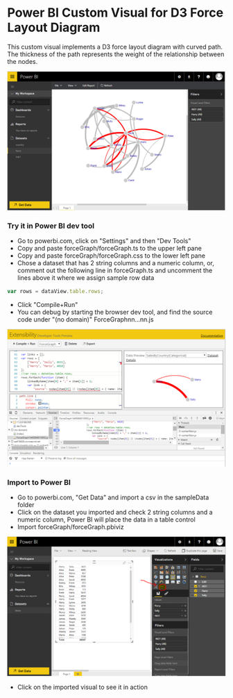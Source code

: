 # Power BI Custom Visual for D3 Force Layout Diagram

This custom visual implements a D3 force layout diagram with curved path.  The thickness of the path represents the weight of the relationship between the nodes.

![Alt text](/PowerBIVisual/screenshots/powerbiForce.PNG?raw=true "Force diagram visual in Power BI") 

### Try it in Power BI dev tool

* Go to powerbi.com, click on "Settings" and then "Dev Tools"
* Copy and paste forceGraph/forceGraph.ts to the upper left pane
* Copy and paste forceGraph/forceGraph.css to the lower left pane
* Chose a dataset that has 2 string columns and a numeric column, or, comment out the following line in forceGraph.ts and uncomment the lines above it where we assign sample row data
```javascript
var rows = dataView.table.rows;
```
* Click "Compile+Run"
* You can debug by starting the browser dev tool, and find the source code under "(no domain)" ForceGraphnn...nn.js

![Alt text](/PowerBIVisual/screenshots/devtoolDebug.PNG?raw=true "Debug the visual in Dev Tool") 

### Import to Power BI
* Go to powerbi.com, "Get Data" and import a csv in the sampleData folder
* Click on the dataset you imported and check 2 string columns and a numeric column, Power BI will place the data in a table control
* Import forceGraph/forceGraph.pbiviz

![Alt text](/PowerBIVisual/screenshots/import2Powerbi.PNG?raw=true "Import the visual to Power BI") 

* Click on the imported visual to see it in action
